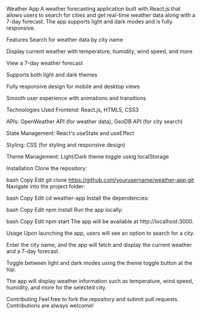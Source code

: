 Weather App
A weather forecasting application built with React.js that allows users to search for cities and get real-time weather data along with a 7-day forecast. The app supports light and dark modes and is fully responsive.

Features
Search for weather data by city name

Display current weather with temperature, humidity, wind speed, and more

View a 7-day weather forecast

Supports both light and dark themes

Fully responsive design for mobile and desktop views

Smooth user experience with animations and transitions

Technologies Used
Frontend: React.js, HTML5, CSS3

APIs: OpenWeather API (for weather data), GeoDB API (for city search)

State Management: React's useState and useEffect

Styling: CSS (for styling and responsive design)

Theme Management: Light/Dark theme toggle using localStorage

Installation
Clone the repository:

bash
Copy
Edit
git clone https://github.com/yourusername/weather-app.git
Navigate into the project folder:

bash
Copy
Edit
cd weather-app
Install the dependencies:

bash
Copy
Edit
npm install
Run the app locally:

bash
Copy
Edit
npm start
The app will be available at http://localhost:3000.

Usage
Upon launching the app, users will see an option to search for a city.

Enter the city name, and the app will fetch and display the current weather and a 7-day forecast.

Toggle between light and dark modes using the theme toggle button at the top.

The app will display weather information such as temperature, wind speed, humidity, and more for the selected city.

Contributing
Feel free to fork the repository and submit pull requests. Contributions are always welcome!